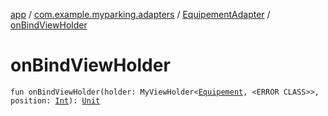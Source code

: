 [app](../../index.md) / [com.example.myparking.adapters](../index.md) / [EquipementAdapter](index.md) / [onBindViewHolder](./on-bind-view-holder.md)

# onBindViewHolder

`fun onBindViewHolder(holder: MyViewHolder<`[`Equipement`](../../com.example.myparking.models/-equipement/index.md)`, <ERROR CLASS>>, position: `[`Int`](https://kotlinlang.org/api/latest/jvm/stdlib/kotlin/-int/index.html)`): `[`Unit`](https://kotlinlang.org/api/latest/jvm/stdlib/kotlin/-unit/index.html)